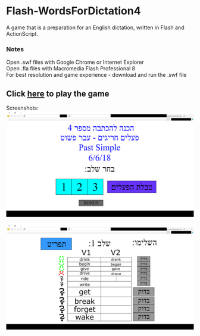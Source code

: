 # Flash-WordsForDictation4
A game that is a preparation for an English dictation, written in Flash and ActionScript.

### Notes
Open .swf files with Google Chrome or Internet Explorer <br>
Open .fla files with Macromedia Flash Professional 8 <br>
For best resolution and game experience - download and run the .swf file

## Click [here](https://guy-kaplan.github.io/Flash-WordsForDictation4/) to play the game
Screenshots:
![screenshot1](/images/screenshot1.png)<br><br>
![screenshot2](/images/screenshot2.png)<br><br>
